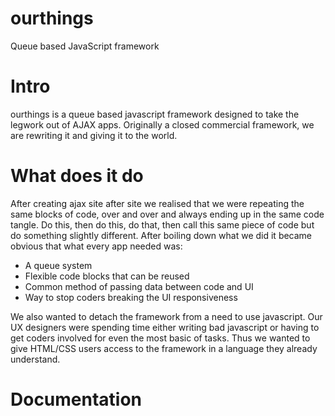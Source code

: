 # ourthings
Queue based JavaScript framework

# Intro

ourthings is a queue based javascript framework designed to take the legwork out of AJAX apps. Originally a closed
commercial framework,  we are rewriting it and giving it to the world.

# What does it do

After creating ajax site after site we realised that we were repeating the same blocks of code, over and over and 
always ending up in the same code tangle. Do this, then do this, do that, then call this same piece of code but do
something slightly different. After boiling down what we did it became obvious that what every app needed was:

* A queue system
* Flexible code blocks that can be reused
* Common method of passing data between code and UI
* Way to stop coders breaking the UI responsiveness

We also wanted to detach the framework from a need to use javascript. Our UX designers were spending time either
writing bad javascript or having to get coders involved for even the most basic of tasks. Thus we wanted to give HTML/CSS users access
to the framework in a language they already understand.

# Documentation

<a href="https://nautoguide.github.io/ourthings/">


